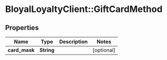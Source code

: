 # BloyalLoyaltyClient::GiftCardMethod

## Properties
Name | Type | Description | Notes
------------ | ------------- | ------------- | -------------
**card_mask** | **String** |  | [optional] 

